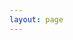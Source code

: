 ```yaml
---
layout: page
---
```


<script setup>
import {
  VPTeamPage,
  VPTeamPageTitle,
  VPTeamMembers,
} from 'vitepress/theme'

const members = [
  {
    avatar: 'https://cdn.discordapp.com/avatars/834536107878121542/d3e84cb849dc40c34504d9038ca74d40?size=1024',
    name: 'Arconis',
    title: 'Alcuahtl, Councillor',
    links: []
  },
  {
    avatar: "https://cdn.discordapp.com/avatars/280697770942136320/3a93e8d2c10469b5ac6d958f9e914e9d?size=1024",
    name: "JessieJinx",
    title: 'Councillor',
  },
  {
    avatar: "https://cdn.discordapp.com/avatars/565974620243755010/a9a4c48978afebf6a59750b44ab94003?size=1024",
    name: "Matt4fun9",
    title: "Councillor"
  },
  {
    avatar: 'https://cdn.discordapp.com/avatars/547001895458177044/c68145cb724bce64de4e335a3e10f7ba?size=1024',
    name: "VilyanZ",
    title: 'Councillor',
  },
  {
    avatar: 'https://cdn.discordapp.com/avatars/270360642496626690/b9ceea18f88c471b449b6945f821863e?size=1024',
    name: "x1025",
    title: 'Councillor',
  },
  {
    avatar: 'https://cdn.discordapp.com/avatars/208052614347227138/4c34d8d9ace0a234d682983f28f0a768?size=1024',
    name: "ArkenX",
    title: 'General',
  },
  {
    avatar: 'https://cdn.discordapp.com/avatars/168818172781264897/a3cdc309389db167bd69c05778c790dd?size=1024',
    name: "MechanicalRift",
    title: 'Cheiftain',
  },
  {
    avatar: 'https://cdn.discordapp.com/avatars/280815367662731266/bbfd384a75256e5cb22c4f4c294a0960?size=1024',
    name: "Husky",
    title: 'High Justice',
  },
]

const day = new Date();
if (day.getMonth()+1 === 4 && day.getDate() === 1) {
    members.forEach((member) => {
    member.title = member.title.replace("Alcuahtl", "Axolotl");
  })
}
</script>

<VPTeamPage>
  <VPTeamPageTitle>
    <template #title>
      Government Officials
    </template>
    <template #lead>
        Yoahtl is comprised of people from around the world, 
        and those listed below are among those who hold offical jobs within it.
    </template>
  </VPTeamPageTitle>
  <VPTeamMembers
    :members="members"
  />
</VPTeamPage>
